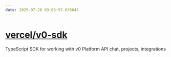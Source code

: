 ```yaml
---
date: 2025-07-26 03:03:57.635645
---
```


# [vercel/v0-sdk](https://github.com/vercel/v0-sdk)

TypeScript SDK for working with v0 Platform API chat, projects, integrations